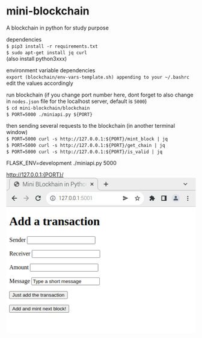 # mini-blockchain
A blockchain in python for study purpose

dependencies  
`$ pip3 install -r requirements.txt`  
`$ sudo apt-get install jq curl`  
(also install python3xxx)

environment variable dependencies  
`export (blockchain/env-vars-template.sh) appending to your ~/.bashrc`  
edit the values accordingly

run blockchain (if you change port number here, dont forget to also change in `nodes.json` file for the localhost server, default is `5000`)  
`$ cd mini-blockchain/blockchain`  
`$ PORT=5000 ./miniapi.py ${PORT}`

then sending several requests to the blockchain (in another terminal window)  
`$ PORT=5000 curl -s http://127.0.0.1:${PORT}/mint_block | jq`  
`$ PORT=5000 curl -s http://127.0.0.1:${PORT}/get_chain | jq`  
`$ PORT=5000 curl -s http://127.0.0.1:${PORT}/is_valid | jq`

FLASK_ENV=development ./miniapi.py 5000

http://127.0.0.1:{PORT}/  
![view](./images/index.png)